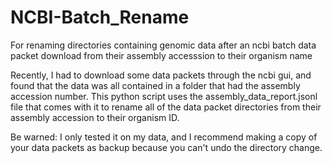 # NCBI-Batch_Rename


For renaming directories containing genomic data after an ncbi batch data packet download from their assembly accesssion to their organism name

Recently, I had to download some data packets through the ncbi gui, and found that the data was all contained in a folder that had the assembly accession number. This python script uses the assembly_data_report.jsonl file that comes with it to rename all of the data packet directories from their assembly accession to their organism ID. 

Be warned: I only tested it on my data, and I recommend making a copy of your data packets as backup because you can't undo the directory change.
